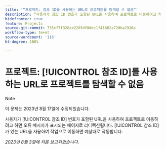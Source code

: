 ```yaml
---
title: '“프로젝트: 참조 ID를 사용하는 URL로 프로젝트를 탐색할 수 없음”'
description: “사용자가 참조 ID 번호가 포함된 URL을 사용하여 프로젝트로 이동하려고 하면 오류 메시지가 표시되는 페이지로 리디렉션됩니다. 참조 ID가 있는 URL을 사용하여 작업으로 이동하면 예상대로 작동합니다.”
hidefromtoc: true
feature: Projects
source-git-commit: 735cf7f328ee2205df8dec1f41682a72dba2926a
workflow-type: tm+mt
source-wordcount: '116'
ht-degree: 100%

---
```



# 프로젝트: [!UICONTROL 참조 ID]를 사용하는 URL로 프로젝트를 탐색할 수 없음

>[!NOTE]
>
>이 문제는 2023년 8월 17일에 수정되었습니다.

사용자가 [!UICONTROL 참조 ID] 번호가 포함된 URL을 사용하여 프로젝트로 이동하려고 하면 오류 메시지가 표시되는 페이지로 리디렉션됩니다. [!UICONTROL 참조 ID]가 있는 URL을 사용하여 작업으로 이동하면 예상대로 작동합니다.

_2023년 8월 3일에 처음 보고되었습니다._

